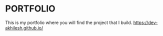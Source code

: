 # PORTFOLIO
This is my portfolio where you will find the project that I build.
https://dev-akhilesh.github.io/
